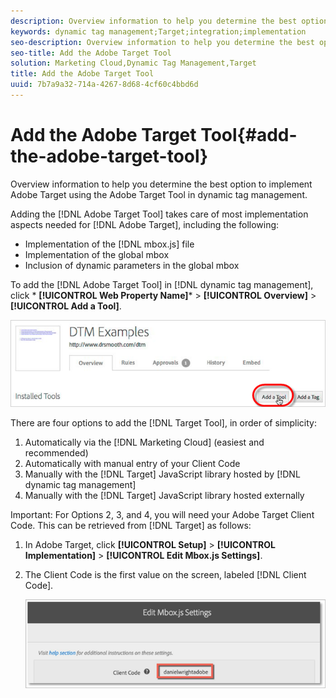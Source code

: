 ```yaml
---
description: Overview information to help you determine the best option to implement Adobe Target using the Adobe Target Tool in dynamic tag management.
keywords: dynamic tag management;Target;integration;implementation
seo-description: Overview information to help you determine the best option to implement Adobe Target using the Adobe Target Tool in dynamic tag management.
seo-title: Add the Adobe Target Tool
solution: Marketing Cloud,Dynamic Tag Management,Target
title: Add the Adobe Target Tool
uuid: 7b7a9a32-714a-4267-8d68-4cf60c4bbd6d
---
```


# Add the Adobe Target Tool{#add-the-adobe-target-tool}

Overview information to help you determine the best option to implement Adobe Target using the Adobe Target Tool in dynamic tag management.

Adding the [!DNL Adobe Target Tool] takes care of most implementation aspects needed for [!DNL Adobe Target], including the following:

* Implementation of the [!DNL mbox.js] file 
* Implementation of the global mbox 
* Inclusion of dynamic parameters in the global mbox

To add the [!DNL Adobe Target Tool] in [!DNL dynamic tag management], click * **[!UICONTROL Web Property Name]*** > **[!UICONTROL Overview]** > **[!UICONTROL Add a Tool]**.

![](assets/add_tool.png)

There are four options to add the [!DNL Target Tool], in order of simplicity:

1. Automatically via the [!DNL Marketing Cloud] (easiest and recommended) 
1. Automatically with manual entry of your Client Code 
1. Manually with the [!DNL Target] JavaScript library hosted by [!DNL dynamic tag management] 
1. Manually with the [!DNL Target] JavaScript library hosted externally

Important: For Options 2, 3, and 4, you will need your Adobe Target Client Code. This can be retrieved from [!DNL Target] as follows:

1. In Adobe Target, click **[!UICONTROL Setup]** > **[!UICONTROL Implementation]** > **[!UICONTROL Edit Mbox.js Settings]**. 
1. The Client Code is the first value on the screen, labeled [!DNL Client Code].

   ![](assets/client_code.png)

